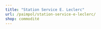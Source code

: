 ```yaml
---
title: "Station Service E. Leclerc"
url: /paimpol/station-service-e-leclerc/
shop: commodité
---
```


